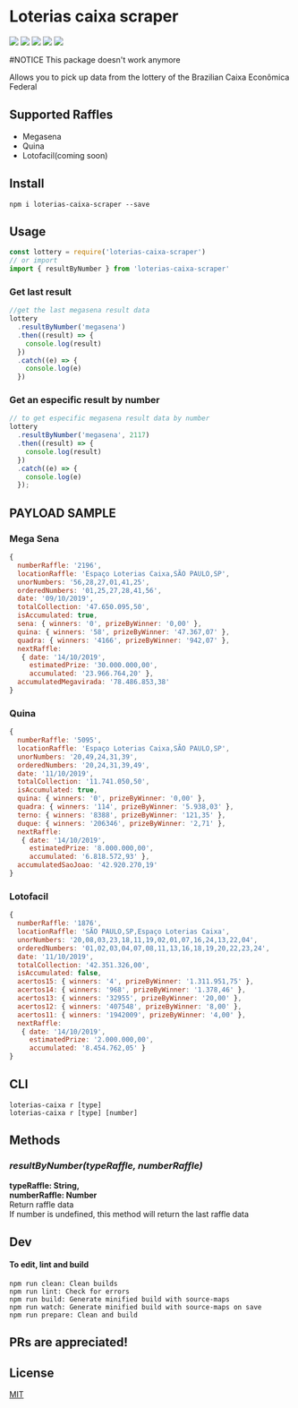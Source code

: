 # Loterias caixa scraper
![](https://img.shields.io/npm/v/loterias-caixa-scraper.svg?style=flat-square)
![](https://img.shields.io/npm/dt/loterias-caixa-scraper.svg?style=flat-square)
![](https://img.shields.io/npm/l/loterias-caixa-scraper.svg?style=flat-square)
![](https://img.shields.io/david/luccasr73/loterias-caixa-scraper.svg?style=flat-square)
![](https://img.shields.io/snyk/vulnerabilities/npm/loterias-caixa-scraper.svg?style=flat-square)

#NOTICE
This package doesn't work anymore

Allows you to pick up data from the lottery of the Brazilian Caixa Econômica Federal

## Supported Raffles

- Megasena
- Quina
- Lotofacil(coming soon)

## Install

```
npm i loterias-caixa-scraper --save
```

## Usage

```javascript
const lottery = require('loterias-caixa-scraper')
// or import
import { resultByNumber } from 'loterias-caixa-scraper'
```

### Get last result

```javascript
//get the last megasena result data
lottery
  .resultByNumber('megasena')
  .then((result) => {
    console.log(result)
  })
  .catch((e) => {
    console.log(e)
  })
```

### Get an especific result by number

```javascript
// to get especific megasena result data by number
lottery
  .resultByNumber('megasena', 2117)
  .then((result) => {
    console.log(result)
  })
  .catch((e) => {
    console.log(e)
  });
```

## PAYLOAD SAMPLE


### Mega Sena
```js
{
  numberRaffle: '2196',
  locationRaffle: 'Espaço Loterias Caixa,SÃO PAULO,SP',
  unorNumbers: '56,28,27,01,41,25',
  orderedNumbers: '01,25,27,28,41,56',
  date: '09/10/2019',
  totalCollection: '47.650.095,50',
  isAccumulated: true,
  sena: { winners: '0', prizeByWinner: '0,00' },
  quina: { winners: '58', prizeByWinner: '47.367,07' },
  quadra: { winners: '4166', prizeByWinner: '942,07' },
  nextRaffle:
   { date: '14/10/2019',
     estimatedPrize: '30.000.000,00',
     accumulated: '23.966.764,20' },
  accumulatedMegavirada: '78.486.853,38'
}
```

### Quina
```js
{
  numberRaffle: '5095',
  locationRaffle: 'Espaço Loterias Caixa,SÃO PAULO,SP',
  unorNumbers: '20,49,24,31,39',
  orderedNumbers: '20,24,31,39,49',
  date: '11/10/2019',
  totalCollection: '11.741.050,50',
  isAccumulated: true,
  quina: { winners: '0', prizeByWinner: '0,00' },
  quadra: { winners: '114', prizeByWinner: '5.938,03' },
  terno: { winners: '8388', prizeByWinner: '121,35' },
  duque: { winners: '206346', prizeByWinner: '2,71' },
  nextRaffle:
   { date: '14/10/2019',
     estimatedPrize: '8.000.000,00',
     accumulated: '6.818.572,93' },
  accumulatedSaoJoao: '42.920.270,19'
}
```

### Lotofacil
```js
{
  numberRaffle: '1876',
  locationRaffle: 'SÃO PAULO,SP,Espaço Loterias Caixa',
  unorNumbers: '20,08,03,23,18,11,19,02,01,07,16,24,13,22,04',
  orderedNumbers: '01,02,03,04,07,08,11,13,16,18,19,20,22,23,24',
  date: '11/10/2019',
  totalCollection: '42.351.326,00',
  isAccumulated: false,
  acertos15: { winners: '4', prizeByWinner: '1.311.951,75' },
  acertos14: { winners: '968', prizeByWinner: '1.378,46' },
  acertos13: { winners: '32955', prizeByWinner: '20,00' },
  acertos12: { winners: '407548', prizeByWinner: '8,00' },
  acertos11: { winners: '1942009', prizeByWinner: '4,00' },
  nextRaffle:
   { date: '14/10/2019',
     estimatedPrize: '2.000.000,00',
     accumulated: '8.454.762,05' }
}
```

## CLI

```console
loterias-caixa r [type]
loterias-caixa r [type] [number]
```

## Methods

### _resultByNumber(typeRaffle, numberRaffle)_

**typeRaffle: String,<br> numberRaffle: Number**<br> Return raffle data<br> If
number is undefined, this method will return the last raffle data

## Dev

#### To edit, lint and build

```
npm run clean: Clean builds
npm run lint: Check for errors
npm run build: Generate minified build with source-maps
npm run watch: Generate minified build with source-maps on save
npm run prepare: Clean and build
```

## PRs are appreciated!

## License

[MIT](https://github.com/luccasr73/loterias-caixa-scraper/blob/master/LICENCE)
